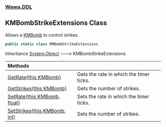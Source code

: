 ### [Wawa.DDL](Wawa.DDL.md 'Wawa.DDL')

## KMBombStrikeExtensions Class

Allows a [KMBomb](https://docs.microsoft.com/en-us/dotnet/api/KMBomb 'KMBomb') to control strikes.

```csharp
public static class KMBombStrikeExtensions
```

Inheritance [System.Object](https://docs.microsoft.com/en-us/dotnet/api/System.Object 'System.Object') &#129106; KMBombStrikeExtensions

| Methods | |
| :--- | :--- |
| [GetRate(this KMBomb)](KMBombStrikeExtensions.GetRate(KMBomb).md 'Wawa.DDL.KMBombStrikeExtensions.GetRate(this KMBomb)') | Gets the rate in which the timer ticks. |
| [GetStrikes(this KMBomb)](KMBombStrikeExtensions.GetStrikes(KMBomb).md 'Wawa.DDL.KMBombStrikeExtensions.GetStrikes(this KMBomb)') | Gets the number of strikes. |
| [SetRate(this KMBomb, float)](KMBombStrikeExtensions.SetRate(KMBomb,float).md 'Wawa.DDL.KMBombStrikeExtensions.SetRate(this KMBomb, float)') | Sets the rate in which the timer ticks. |
| [SetStrikes(this KMBomb, int)](KMBombStrikeExtensions.SetStrikes(KMBomb,int).md 'Wawa.DDL.KMBombStrikeExtensions.SetStrikes(this KMBomb, int)') | Sets the number of strikes. |
